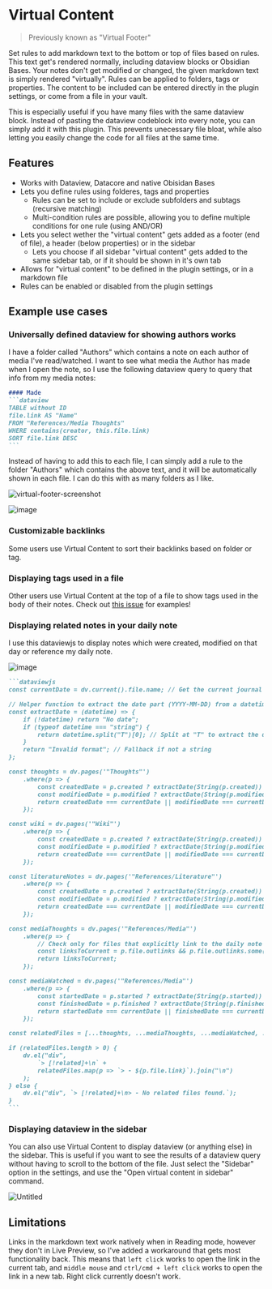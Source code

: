 # Virtual Content
> Previously known as "Virtual Footer"

Set rules to add markdown text to the bottom or top of files based on rules. This text get's rendered normally, including dataview blocks or Obsidian Bases. Your notes don't get modified or changed, the given markdown text is simply rendered "virtually". Rules can be applied to folders, tags or properties. The content to be included can be entered directly in the plugin settings, or come from a file in your vault.

This is especially useful if you have many files with the same dataview block. Instead of pasting the dataview codeblock into every note, you can simply add it with this plugin. This prevents unecessary file bloat, while also letting you easily change the code for all files at the same time.

## Features
- Works with Dataview, Datacore and native Obisidan Bases
- Lets you define rules using folderes, tags and properties
	- Rules can be set to include or exclude subfolders and subtags (recursive matching)
	- Multi-condition rules are possible, allowing you to define multiple conditions for one rule (using AND/OR)
- Lets you select wether the "virtual content" gets added as a footer (end of file), a header (below properties) or in the sidebar
	- Lets you choose if all sidebar "virtual content" gets added to the same sidebar tab, or if it should be shown in it's own tab
- Allows for "virtual content" to be defined in the plugin settings, or in a markdown file
- Rules can be enabled or disabled from the plugin settings

## Example use cases

### Universally defined dataview for showing authors works
I have a folder called "Authors" which contains a note on each author of media I've read/watched. I want to see what media the Author has made when I open the note, so I use the following dataview query to query that info from my media notes:

``````md
#### Made
```dataview
TABLE without ID
file.link AS "Name"
FROM "References/Media Thoughts"
WHERE contains(creator, this.file.link)
SORT file.link DESC
```
``````

Instead of having to add this to each file, I can simply add a rule to the folder "Authors" which contains the above text, and it will be automatically shown in each file.
I can do this with as many folders as I like.

![virtual-footer-screenshot](https://github.com/user-attachments/assets/1251ece2-ad92-4393-9284-6c51d3567b6b)

![image](https://github.com/user-attachments/assets/1caa8991-eec1-42a2-96da-ad5526acbc36)

### Customizable backlinks
Some users use Virtual Content to sort their backlinks based on folder or tag.

### Displaying tags used in a file
Other users use Virtual Content at the top of a file to show tags used in the body of their notes. Check out [this issue](https://github.com/Signynt/virtual-content/issues/5#issuecomment-2919648582) for examples!

### Displaying related notes in your daily note
I use this dataviewjs to display notes which were created, modified on that day or reference my daily note.

![image](https://github.com/user-attachments/assets/cbd45a04-7ace-498b-bdd4-c025b8b71315)

`````md
```dataviewjs
const currentDate = dv.current().file.name; // Get the current journal note's date (YYYY-MM-DD)

// Helper function to extract the date part (YYYY-MM-DD) from a datetime string as a plain string
const extractDate = (datetime) => {
    if (!datetime) return "No date";
    if (typeof datetime === "string") {
        return datetime.split("T")[0]; // Split at "T" to extract the date
    }
    return "Invalid format"; // Fallback if not a string
};

const thoughts = dv.pages('"Thoughts"')
    .where(p => {
        const createdDate = p.created ? extractDate(String(p.created)) : null;
        const modifiedDate = p.modified ? extractDate(String(p.modified)) : null;
        return createdDate === currentDate || modifiedDate === currentDate;
    });

const wiki = dv.pages('"Wiki"')
    .where(p => {
        const createdDate = p.created ? extractDate(String(p.created)) : null;
        const modifiedDate = p.modified ? extractDate(String(p.modified)) : null;
        return createdDate === currentDate || modifiedDate === currentDate;
    });

const literatureNotes = dv.pages('"References/Literature"')
    .where(p => {
        const createdDate = p.created ? extractDate(String(p.created)) : null;
        const modifiedDate = p.modified ? extractDate(String(p.modified)) : null;
        return createdDate === currentDate || modifiedDate === currentDate;
    });

const mediaThoughts = dv.pages('"References/Media"')
    .where(p => {
        // Check only for files that explicitly link to the daily note
        const linksToCurrent = p.file.outlinks && p.file.outlinks.some(link => link.path === dv.current().file.path);
        return linksToCurrent;
    });

const mediaWatched = dv.pages('"References/Media"')
    .where(p => {
        const startedDate = p.started ? extractDate(String(p.started)) : null;
        const finishedDate = p.finished ? extractDate(String(p.finished)) : null;
        return startedDate === currentDate || finishedDate === currentDate;
    });

const relatedFiles = [...thoughts, ...mediaThoughts, ...mediaWatched, ...wiki, ...literatureNotes];

if (relatedFiles.length > 0) {
    dv.el("div", 
        `> [!related]+\n` + 
        relatedFiles.map(p => `> - ${p.file.link}`).join("\n")
    );
} else {
    dv.el("div", `> [!related]+\n> - No related files found.`);
}
```
`````

### Displaying dataview in the sidebar
You can also use Virtual Content to display dataview (or anything else) in the sidebar. This is useful if you want to see the results of a dataview query without having to scroll to the bottom of the file.
Just select the "Sidebar" option in the settings, and use the "Open virtual content in sidebar" command.

![Untitled](https://github.com/user-attachments/assets/0fa7067a-596e-422b-b676-3f435fa1d49b)

## Limitations

Links in the markdown text work natively when in Reading mode, however they don't in Live Preview, so I've added a workaround that gets most functionality back. This means that `left click` works to open the link in the current tab, and `middle mouse` and `ctrl/cmd + left click` works to open the link in a new tab. Right click currently doesn't work.
